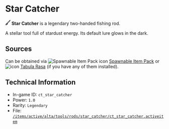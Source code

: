 # Star Catcher

<img src="https://raw.githubusercontent.com/Ceterai/Enternia/main/items/active/alta/tools/rods/star_catcher/icon.png" alt="Star Catcher icon" loading="lazy" width="auto" height="16px"/> **Star Catcher** is a legendary two-handed fishing rod.

A stellar tool full of stardust energy. Its default lure glows in the dark.

## Sources

Can be obtained via <img src="https://raw.githubusercontent.com/Silverfeelin/Starbound-SpawnableItemPack/master/interface/sip/iconSmall.png" alt="Spawnable Item Pack icon" width="18" height="14"/> [Spawnable Item Pack](https://steamcommunity.com/sharedfiles/filedetails/?id=733665104) or <img src="https://steamuserimages-a.akamaihd.net/ugc/263843960696222713/3EC9A7C005541F7D577EBCB8C5736B4EFC9973D6/" alt="icon" width="8" height="12"/> [Tabula Rasa](https://community.playstarbound.com/resources/the-tabula-rasa.3222/) (if you have any of them installed).

## Technical Information

- In-game ID: `ct_star_catcher`
- Power: `1.0`
- Rarity: `Legendary`
- File: [`/items/active/alta/tools/rods/star_catcher/ct_star_catcher.activeitem`](https://github.com/Ceterai/Enternia/blob/main/items/active/alta/tools/rods/star_catcher/ct_star_catcher.activeitem)
